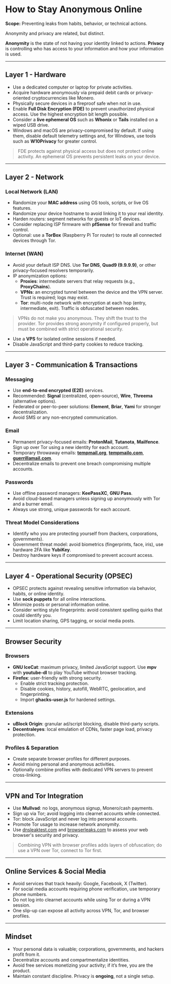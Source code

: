 # How to Stay Anonymous Online

**Scope:** Preventing leaks from habits, behavior, or technical actions.

Anonymity and privacy are related, but distinct. 

**Anonymity** is the state of not having your identity linked to actions. 
**Privacy** is controlling who has access to your information and how your information is used. 

---

## Layer 1 - Hardware

- Use a dedicated computer or laptop for private activities.  
- Acquire hardware anonymously via prepaid debit cards or privacy-oriented cryptocurrencies like Monero.  
- Physically secure devices in a fireproof safe when not in use.  
- Enable **Full Disk Encryption (FDE)** to prevent unauthorized physical access. Use the highest encryption bit length possible.  
- Consider a **live ephemeral OS** such as **Whonix** or **Tails** installed on a wiped USB drive.  
- Windows and macOS are privacy-compromised by default. If using them, disable default telemetry settings and, for Windows, use tools such as **W10Privacy** for greater control.  

> FDE protects against physical access but does not protect online activity. An ephemeral OS prevents persistent leaks on your device.

---

## Layer 2 - Network

### Local Network (LAN)
- Randomize your **MAC address** using OS tools, scripts, or live OS features.  
- Randomize your device hostname to avoid linking it to your real identity.  
- Harden routers: segment networks for guests or IoT devices.  
- Consider replacing ISP firmware with **pfSense** for firewall and traffic control.  
- Optional: use a **TorBox** (Raspberry Pi Tor router) to route all connected devices through Tor.

### Internet (WAN)
- Avoid your default ISP DNS. Use **Tor DNS**, **Quad9 (9.9.9.9)**, or other privacy-focused resolvers temporarily.  
- IP anonymization options:  
  - **Proxies**: intermediate servers that relay requests (e.g., **ProxyChains**).  
  - **VPNs**: an encrypted tunnel between the device and the VPN server. Trust is required; logs may exist.  
  - **Tor**: multi-node network with encryption at each hop (entry, intermediate, exit). Traffic is obfuscated between nodes.  

> VPNs do not make you anonymous. They shift the trust to the provider. Tor provides strong anonymity if configured properly, but must be combined with strict operational security.

- Use a **VPS** for isolated online sessions if needed.  
- Disable JavaScript and third-party cookies to reduce tracking.  

---

## Layer 3 - Communication & Transactions

### Messaging
- Use **end-to-end encrypted (E2E)** services.  
- Recommended: **Signal** (centralized, open-source), **Wire**, **Threema** (alternative options).  
- Federated or peer-to-peer solutions: **Element**, **Briar**, **Yami** for stronger decentralization.  
- Avoid SMS or any non-encrypted communication.

### Email
- Permanent privacy-focused emails: **ProtonMail**, **Tutanota**, **Mailfence**. Sign up over Tor using a new identity for each account.  
- Temporary throwaway emails: **[tempmail.org](https://temp-mail.org/)**, **[tempmailo.com](https://tempmailo.com/)**, **[guerrillamail.com](https://www.guerrillamail.com/)**.  
- Decentralize emails to prevent one breach compromising multiple accounts.  

### Passwords
- Use offline password managers: **KeePassXC**, **GNU Pass**.  
- Avoid cloud-based managers unless signing up anonymously with Tor and a burner email.  
- Always use strong, unique passwords for each account.

### Threat Model Considerations
- Identify who you are protecting yourself from (hackers, corporations, governments).  
- Government threat model: avoid biometrics (fingerprints, face, iris), use hardware 2FA like **YubiKey**.  
- Destroy hardware keys if compromised to prevent account access.  

---

## Layer 4 - Operational Security (OPSEC)

- OPSEC protects against revealing sensitive information via behavior, habits, or online identity.  
- Use **sock puppets** for all online interactions.  
- Minimize posts or personal information online.  
- Consider writing style fingerprints: avoid consistent spelling quirks that could identify you.  
- Limit location sharing, GPS tagging, or social media posts.  

---

## Browser Security

### Browsers
- **GNU IceCat**: maximum privacy, limited JavaScript support. Use **mpv** with **youtube-dl** to play YouTube without browser tracking.  
- **Firefox**: user-friendly with strong security.  
  - Enable strict tracking protection.  
  - Disable cookies, history, autofill, WebRTC, geolocation, and fingerprinting.  
  - Import **ghacks-user.js** for hardened settings.  

### Extensions
- **uBlock Origin**: granular ad/script blocking, disable third-party scripts.  
- **Decentraleyes**: local emulation of CDNs, faster page load, privacy protection.  

### Profiles & Separation
- Create separate browser profiles for different purposes.  
- Avoid mixing personal and anonymous activities.  
- Optionally combine profiles with dedicated VPN servers to prevent cross-linking.  

---

## VPN and Tor Integration

- Use **Mullvad**: no logs, anonymous signup, Monero/cash payments.  
- Sign up via Tor; avoid logging into clearnet accounts while connected.  
- Tor: block JavaScript and never log into personal accounts.  
- Promote Tor usage to increase network anonymity.
- Use [dnsleaktest.com](https://www.dnsleaktest.com/) and [browserleaks.com](https://browserleaks.com/) to assess your web browser's security and privacy. 

> Combining VPN with browser profiles adds layers of obfuscation; do use a VPN over Tor, connect to Tor first.

---

## Online Services & Social Media

- Avoid services that track heavily: Google, Facebook, X (Twitter).  
- For social media accounts requiring phone verification, use temporary phone numbers.  
- Do not log into clearnet accounts while using Tor or during a VPN session.  
- One slip-up can expose all activity across VPN, Tor, and browser profiles.  

---

## Mindset

- Your personal data is valuable; corporations, governments, and hackers profit from it.  
- Decentralize accounts and compartmentalize identities.  
- Avoid free services monetizing your activity; if it’s free, you are the product.  
- Maintain constant discipline. Privacy is **ongoing**, not a single setup.
  
